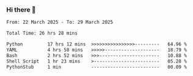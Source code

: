 ### Hi there 👋

<!--
**ututono/ututono** is a ✨ _special_ ✨ repository because its `README.md` (this file) appears on your GitHub profile.

Here are some ideas to get you started:

- 🔭 I’m currently working on ...
- 🌱 I’m currently learning ...
- 👯 I’m looking to collaborate on ...
- 🤔 I’m looking for help with ...
- 💬 Ask me about ...
- 📫 How to reach me: ...
- 😄 Pronouns: ...
- ⚡ Fun fact: ...
-->



<!--START_SECTION:waka-->

```txt
From: 22 March 2025 - To: 29 March 2025

Total Time: 26 hrs 28 mins

Python         17 hrs 12 mins  >>>>>>>>>>>>>>>>---------   64.96 %
YAML           4 hrs 58 mins   >>>>>--------------------   18.79 %
Bash           2 hrs 52 mins   >>>----------------------   10.88 %
Shell Script   1 hr 23 mins    >------------------------   05.28 %
PythonStub     1 min           -------------------------   00.09 %
```

<!--END_SECTION:waka-->
